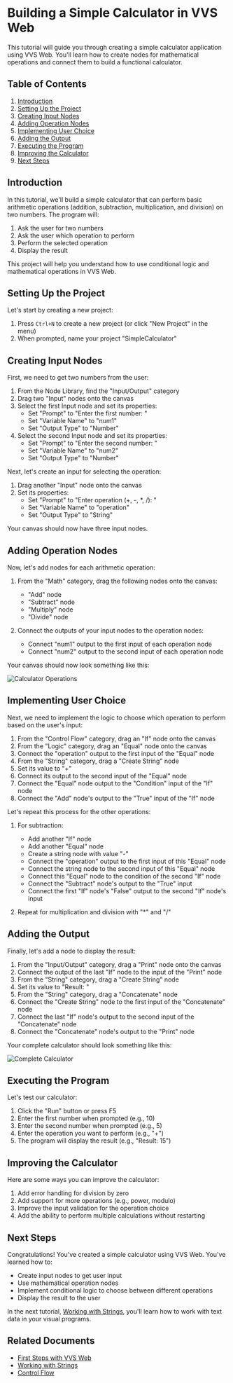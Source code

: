 # Building a Simple Calculator in VVS Web

This tutorial will guide you through creating a simple calculator application using VVS Web. You'll learn how to create nodes for mathematical operations and connect them to build a functional calculator.

## Table of Contents

1. [Introduction](#introduction)
2. [Setting Up the Project](#setting-up-the-project)
3. [Creating Input Nodes](#creating-input-nodes)
4. [Adding Operation Nodes](#adding-operation-nodes)
5. [Implementing User Choice](#implementing-user-choice)
6. [Adding the Output](#adding-the-output)
7. [Executing the Program](#executing-the-program)
8. [Improving the Calculator](#improving-the-calculator)
9. [Next Steps](#next-steps)

## Introduction

In this tutorial, we'll build a simple calculator that can perform basic arithmetic operations (addition, subtraction, multiplication, and division) on two numbers. The program will:

1. Ask the user for two numbers
2. Ask the user which operation to perform
3. Perform the selected operation
4. Display the result

This project will help you understand how to use conditional logic and mathematical operations in VVS Web.

## Setting Up the Project

Let's start by creating a new project:

1. Press `Ctrl+N` to create a new project (or click "New Project" in the menu)
2. When prompted, name your project "SimpleCalculator"

## Creating Input Nodes

First, we need to get two numbers from the user:

1. From the Node Library, find the "Input/Output" category
2. Drag two "Input" nodes onto the canvas
3. Select the first Input node and set its properties:
   - Set "Prompt" to "Enter the first number: "
   - Set "Variable Name" to "num1"
   - Set "Output Type" to "Number"
4. Select the second Input node and set its properties:
   - Set "Prompt" to "Enter the second number: "
   - Set "Variable Name" to "num2"
   - Set "Output Type" to "Number"

Next, let's create an input for selecting the operation:

1. Drag another "Input" node onto the canvas
2. Set its properties:
   - Set "Prompt" to "Enter operation (+, -, *, /): "
   - Set "Variable Name" to "operation"
   - Set "Output Type" to "String"

Your canvas should now have three input nodes.

## Adding Operation Nodes

Now, let's add nodes for each arithmetic operation:

1. From the "Math" category, drag the following nodes onto the canvas:
   - "Add" node
   - "Subtract" node
   - "Multiply" node
   - "Divide" node

2. Connect the outputs of your input nodes to the operation nodes:
   - Connect "num1" output to the first input of each operation node
   - Connect "num2" output to the second input of each operation node

Your canvas should now look something like this:

![Calculator Operations](../../images/calculator_operations.png)

## Implementing User Choice

Next, we need to implement the logic to choose which operation to perform based on the user's input:

1. From the "Control Flow" category, drag an "If" node onto the canvas
2. From the "Logic" category, drag an "Equal" node onto the canvas
3. Connect the "operation" output to the first input of the "Equal" node
4. From the "String" category, drag a "Create String" node
5. Set its value to "+"
6. Connect its output to the second input of the "Equal" node
7. Connect the "Equal" node output to the "Condition" input of the "If" node
8. Connect the "Add" node's output to the "True" input of the "If" node

Let's repeat this process for the other operations:

1. For subtraction:
   - Add another "If" node
   - Add another "Equal" node
   - Create a string node with value "-"
   - Connect the "operation" output to the first input of this "Equal" node
   - Connect the string node to the second input of this "Equal" node
   - Connect this "Equal" node to the condition of the second "If" node
   - Connect the "Subtract" node's output to the "True" input
   - Connect the first "If" node's "False" output to the second "If" node's input

2. Repeat for multiplication and division with "*" and "/"

## Adding the Output

Finally, let's add a node to display the result:

1. From the "Input/Output" category, drag a "Print" node onto the canvas
2. Connect the output of the last "If" node to the input of the "Print" node
3. From the "String" category, drag a "Create String" node
4. Set its value to "Result: "
5. From the "String" category, drag a "Concatenate" node
6. Connect the "Create String" node to the first input of the "Concatenate" node
7. Connect the last "If" node's output to the second input of the "Concatenate" node
8. Connect the "Concatenate" node's output to the "Print" node

Your complete calculator should look something like this:

![Complete Calculator](../../images/complete_calculator.png)

## Executing the Program

Let's test our calculator:

1. Click the "Run" button or press F5
2. Enter the first number when prompted (e.g., 10)
3. Enter the second number when prompted (e.g., 5)
4. Enter the operation you want to perform (e.g., "+")
5. The program will display the result (e.g., "Result: 15")

## Improving the Calculator

Here are some ways you can improve the calculator:

1. Add error handling for division by zero
2. Add support for more operations (e.g., power, modulo)
3. Improve the input validation for the operation choice
4. Add the ability to perform multiple calculations without restarting

## Next Steps

Congratulations! You've created a simple calculator using VVS Web. You've learned how to:

- Create input nodes to get user input
- Use mathematical operation nodes
- Implement conditional logic to choose between different operations
- Display the result to the user

In the next tutorial, [Working with Strings](./STRING_OPERATIONS.md), you'll learn how to work with text data in your visual programs.

## Related Documents

- [First Steps with VVS Web](./FIRST_STEPS.md)
- [Working with Strings](./STRING_OPERATIONS.md)
- [Control Flow](../intermediate/CONTROL_FLOW.md) 